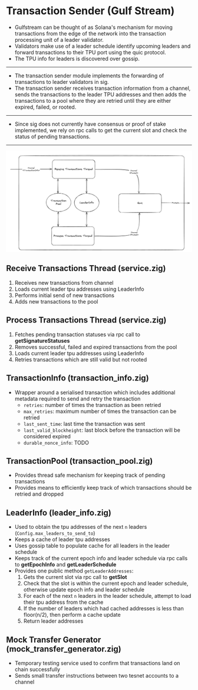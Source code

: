 # Transaction Sender (Gulf Stream)

<!-- **Milestone**: Validator is able to forward transactions to other validators TPU port for processing (according to leader schedule) -->

- Gulfstream can be thought of as Solana's mechanism for moving transactions from the edge of the network into the transaction processing unit of a leader validator.
- Validators make use of a leader schedule identify upcoming leaders and forward transactions to their TPU port using the quic protocol.
- The TPU info for leaders is discovered over gossip.

---

- The transaction sender module implements the forwarding of transactions to leader validators in sig.
- The transaction sender receives transaction information from a channel, sends the transactions to the leader TPU addresses and then adds the transactions to a pool where they are retried until they are either expired, failed, or rooted.

---

- Since sig does not currently have consensus or proof of stake implemented, we rely on rpc calls to get the current slot and check the status of pending transactions.

---

<p>
<img alt="Transaction Sender Service Diagram" src="/docs/docusaurus/static/img/transaction-sender-service.png" style={{width: "600px", margin: "auto"}}></img>
</p>

## Receive Transactions Thread (service.zig)
1. Receives new transactions from channel
3. Loads current leader tpu addresses using LeaderInfo
3. Performs initial send of new transactions
4. Adds new transactions to the pool

## Process Transactions Thread (service.zig)
1. Fetches pending transaction statuses via rpc call to **getSignatureStatuses**
2. Removes successful, failed and expired transactions from the pool
3. Loads current leader tpu addresses using LeaderInfo
4. Retries transactions which are still valid but not rooted

## TransactionInfo (transaction_info.zig)
- Wrapper around a serialised transaction which includes additional metadata required to send and retry the transaction
    - `retries`: number of times the transaction as been retried
    - `max_retries`: maximum number of times the transaction can be retried
    - `last_sent_time`: last time the transaction was sent
    - `last_valid_blockheight`: last block before the transaction will be considered expired
    - `durable_nonce_info`: TODO

## TransactionPool (transaction_pool.zig)
- Provides thread safe mechanism for keeping track of pending transactions
- Provides means to efficiently keep track of which transactions should be retried and dropped

## LeaderInfo (leader_info.zig)
- Used to obtain the tpu addresses of the next `n` leaders (`Config.max_leaders_to_send_to`)
- Keeps a cache of leader tpu addresses
- Uses gossip table to populate cache for all leaders in the leader schedule
- Keeps track of the current epoch info and leader schedule via rpc calls to **getEpochInfo** and **getLeaderSchedule**
- Provides one public method `getLeaderAddresses`:
    1. Gets the current slot via rpc call to **getSlot**
    2. Check that the slot is within the current epoch and leader schedule, otherwise update epoch info and leader schedule
    3. For each of the next `n` leaders in the leader schedule, attempt to load their tpu address from the cache
    4. If the number of leaders which had cached addresses is less than floor(n/2), then perform a cache update
    5. Return leader addresses

## Mock Transfer Generator (mock_transfer_generator.zig)
- Temporary testing service used to confirm that transactions land on chain successfully
- Sends small transfer instructions between two tesnet accounts to a channel
